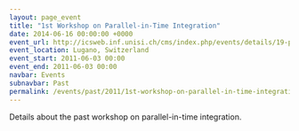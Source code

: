 ```yaml
---
layout: page_event
title: "1st Workshop on Parallel-in-Time Integration"
date: 2014-06-16 00:00:00 +0000
event_url: http://icsweb.inf.unisi.ch/cms/index.php/events/details/19-parallel-in-time-integration-schemes.html
event_location: Lugano, Switzerland
event_start: 2011-06-03 00:00
event_end: 2011-06-03 00:00
navbar: Events
subnavbar: Past
permalink: /events/past/2011/1st-workshop-on-parallel-in-time-integration.html
---
```


Details about the past workshop on parallel-in-time integration.
